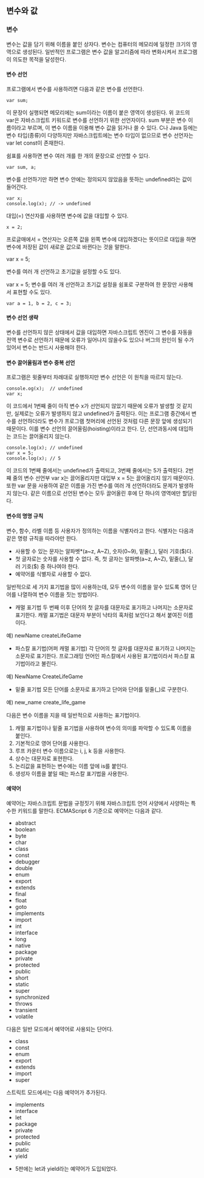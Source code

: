## 변수와 값

### 변수

변수는 값을 담기 위해 이름을 붙인 상자다. 변수는 컴퓨터의 메모리에 일정한 크기의 영역으로 생성된다. 일반적인 프로그램은 변수 값을 알고리즘에 따라 변화시켜서 프로그램이 의도한 목적을 달성한다.

#### 변수 선언
프로그램에서 변수를 사용하려면 다음과 같은 변수를 선언한다.

```
var sum;
```

이 문장이 실행되면 메모리에는 sum이라는 이름이 붙은 영역이 생성된다. 위 코드의 var은 자바스크립트 키워드로 변수를 선언하기 위한 선언자이다. sum 부분은 변수 이름이라고 부르며, 이 변수 이름을 이용해 변수 값을 읽거나 쓸 수 있다. C나 Java 등에는 변수 타입(종류)이 다양하지만 자바스크립트에는 변수 타입이 없으므로 변수 선언자는 var let const이 존재한다.

쉼표를 사용하면 변수 여러 개를 한 개의 문장으로 선언할 수 있다.

```
var sum, a;
```

변수를 선언하기만 하면 변수 안에는 정의되지 않았음을 뜻하는 undefined라는 값이 들어간다.

```
var x;
console.log(x); // -> undefined
```

대입(=) 연산자를 사용하면 변수에 값을 대입할 수 있다.

```
x = 2;
```

프로글매에서 = 연산자는 오른쪽 값을 왼쪽 변수에 대입하겠다는 뜻이므로 대입을 하면 변수에 저장된 값이 새로운 값으로 바뀐다는 것을 말한다.

var x = 5;

변수를 여러 개 선언하고 초기값을 설정할 수도 있다.

var x = 5;
변수를 여러 개 선언하고 초기값 설정을 쉼표로 구분하여 한 문장만 사용해서 표현할 수도 있다.

```
var a = 1, b = 2, c = 3;
```

#### 변수 선언 생략
변수를 선언하지 않은 상태에서 값을 대입하면 자바스크립트 엔진이 그 변수를 자동을 전역 변수로 선언하기 때문에 오류가 일어나지 않을수도 있으나 버그의 원인이 될 수가 있어서 변수는 반드시 사용해야 한다.

#### 변수 끌어올림과 변수 중복 선언
프로그램은 윗줄부터 차례대로 실행하지만 변수 선언은 이 원칙을 따르지 않는다.

```
console.og(x);  // undefined
var x;
```

이 코드에서 1번째 줄이 아직 변수 x가 선언되지 않았기 때문에 오류가 발생할 것 같지만, 실제로는 오류가 발생하지 않고 undefined가 출력된다. 이는 프로그램 중간에서 변수를 선언하더라도 변수가 프로그램 첫머리에 선언된 것처럼 다른 문장 앞에 생성되기 때문이다. 이를 변수 선언의 끌어올림(hoisting)이라고 한다.
단, 선언과동시에 대입하는 코드는 끌어올리지 않는다.

```
console.log(x); // undefined
var x = 5;
console.log(x); // 5
```

이 코드의 1번째 줄에서는 undefined가 출력되고, 3번째 줄에서는 5가 출력된다. 2번째 줄의 변수 선언부 var x는 끌어올리지만 대입부 x = 5는 끌어올리지 않기 때문이다. 또한 var 문을 사용하여 같은 이름을 가진 변수를 여러 개 선언하더라도 문제가 발생하지 않는다.
같은 이름으로 선언된 변수는 모두 끌어올린 후에 단 하나의 영역에만 할당된다.

#### 변수의 명명 규칙
변수, 함수, 라벨 이름 등 사용자가 정의하는 이름을 식별자라고 한다. 식별자는 다음과 같은 명령 규칙을 따라야만 한다.
- 사용할 수 있는 문자는 알파벳*(a~z, A~Z), 숫자(0~9), 밑줄(_), 달러 기호($)다.
- 첫 글자로는 숫자를 사용할 수 없다. 즉, 첫 글자는 알파벳(a~z, A~Z), 밑줄(_), 달러 기호($) 중 하나여야 한다.
- 예약어를 식별자로 사용할 수 없다.

일반적으로 세 가지 표기법을 많이 사용하는데, 모두 변수의 이름을 알수 있도록 영어 단어를 나열하여 변수 이름을 짓는 방법이다.

- 캐멀 표기법
두 번째 이후 단어의 첫 글자를 대문자로 표기하고 나머지는 소문자로 표기한다. 캐멀 표기법은 대문자 부분이 낙타의 혹처럼 보인다고 해서 붙여진 이름이다.

예) newName     createLifeGame

- 파스칼 표기법(어퍼 캐멀 표기법)
각 단어의 첫 글자를 대문자로 표기하고 나머지는 소문자로 표기한다. 프로그래밍 언어인 파스칼에서 사용된 표기법이라서 파스칼 표기법이라고 불린다.

예) NewName     CreateLifeGame

- 밑줄 표기법
모든 단어를 소문자로 표기하고 단어와 단어를 밑줄(_)로 구분한다.

예) new_name    create_life_game

다음은 변수 이름을 지을 때 일반적으로 사용하는 표기법이다.
1. 캐멀 표기법이나 밑줄 표기법을 사용하여 변수의 의미를 파악할 수 있도록 이름을 붙인다.
2. 기본적으로 영어 단어를 사용한다.
3. 루프 카운터 변수 이름으로는 i, j, k 등을 사용한다.
4. 상수는 대문자로 표현한다.
5. 논리값을 표현하는 변수에는 이름 앞에 is를 붙인다.
6. 생성자 이름을 붙일 때는 파스칼 표기법을 사용한다.

#### 예약어
예약어는 자바스크립트 문법을 규정짓기 위해 자바스크립트 언어 사양에서 사양하는 특수한 키워드를 말한다. ECMAScript 6 기준으로 예약어는 다음과 같다.

- abstract
- boolean
- byte
- char
- class
- const
- debugger
- double
- enum
- export
- extends
- final
- float
- goto
- implements
- import
- int
- interface
- long
- native
- package
- private
- protected
- public
- short
- static
- super
- synchronized
- throws
- transient
- volatile

다음은 일반 모드에서 예약어로 사용되는 단어다.

- class
- const
- enum
- export
- extends
- import
- super

스트릭트 모드에서는 다음 예약어가 추가된다.
- implements
- interface
- let
- package
- private
- protected
- public
- static
- yield

* 5판에는 let과 yield라는 예약어가 도입되었다.